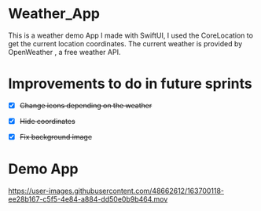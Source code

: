 # Weather_App

This is a weather demo App I made with SwiftUI, I used the CoreLocation to get the current location coordinates. 
The current weather is provided by OpenWeather , a free weather API.

# Improvements to do in future sprints 

- [x] ~~Change icons depending on the weather~~
- [x] ~~Hide coordinates~~
- [x] ~~Fix background image~~



# Demo App


https://user-images.githubusercontent.com/48662612/163700118-ee28b167-c5f5-4e84-a884-dd50e0b9b464.mov






